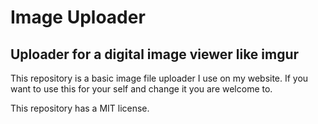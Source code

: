 # Image Uploader
## Uploader for a digital image viewer like imgur

This repository is a basic image file uploader I use on my website. 
If you want to use this for your self and change it you are welcome to.

This repository has a MIT license.
